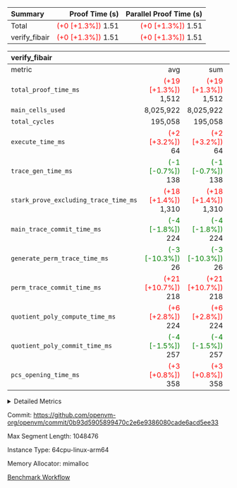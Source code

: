 | Summary | Proof Time (s) | Parallel Proof Time (s) |
|:---|---:|---:|
| Total | <span style='color: red'>(+0 [+1.3%])</span> 1.51 | <span style='color: red'>(+0 [+1.3%])</span> 1.51 |
| verify_fibair | <span style='color: red'>(+0 [+1.3%])</span> 1.51 | <span style='color: red'>(+0 [+1.3%])</span> 1.51 |


| verify_fibair |||||
|:---|---:|---:|---:|---:|
|metric|avg|sum|max|min|
| `total_proof_time_ms ` | <span style='color: red'>(+19 [+1.3%])</span> 1,512 | <span style='color: red'>(+19 [+1.3%])</span> 1,512 | <span style='color: red'>(+19 [+1.3%])</span> 1,512 | <span style='color: red'>(+19 [+1.3%])</span> 1,512 |
| `main_cells_used     ` |  8,025,922 |  8,025,922 |  8,025,922 |  8,025,922 |
| `total_cycles        ` |  195,058 |  195,058 |  195,058 |  195,058 |
| `execute_time_ms     ` | <span style='color: red'>(+2 [+3.2%])</span> 64 | <span style='color: red'>(+2 [+3.2%])</span> 64 | <span style='color: red'>(+2 [+3.2%])</span> 64 | <span style='color: red'>(+2 [+3.2%])</span> 64 |
| `trace_gen_time_ms   ` | <span style='color: green'>(-1 [-0.7%])</span> 138 | <span style='color: green'>(-1 [-0.7%])</span> 138 | <span style='color: green'>(-1 [-0.7%])</span> 138 | <span style='color: green'>(-1 [-0.7%])</span> 138 |
| `stark_prove_excluding_trace_time_ms` | <span style='color: red'>(+18 [+1.4%])</span> 1,310 | <span style='color: red'>(+18 [+1.4%])</span> 1,310 | <span style='color: red'>(+18 [+1.4%])</span> 1,310 | <span style='color: red'>(+18 [+1.4%])</span> 1,310 |
| `main_trace_commit_time_ms` | <span style='color: green'>(-4 [-1.8%])</span> 224 | <span style='color: green'>(-4 [-1.8%])</span> 224 | <span style='color: green'>(-4 [-1.8%])</span> 224 | <span style='color: green'>(-4 [-1.8%])</span> 224 |
| `generate_perm_trace_time_ms` | <span style='color: green'>(-3 [-10.3%])</span> 26 | <span style='color: green'>(-3 [-10.3%])</span> 26 | <span style='color: green'>(-3 [-10.3%])</span> 26 | <span style='color: green'>(-3 [-10.3%])</span> 26 |
| `perm_trace_commit_time_ms` | <span style='color: red'>(+21 [+10.7%])</span> 218 | <span style='color: red'>(+21 [+10.7%])</span> 218 | <span style='color: red'>(+21 [+10.7%])</span> 218 | <span style='color: red'>(+21 [+10.7%])</span> 218 |
| `quotient_poly_compute_time_ms` | <span style='color: red'>(+6 [+2.8%])</span> 224 | <span style='color: red'>(+6 [+2.8%])</span> 224 | <span style='color: red'>(+6 [+2.8%])</span> 224 | <span style='color: red'>(+6 [+2.8%])</span> 224 |
| `quotient_poly_commit_time_ms` | <span style='color: green'>(-4 [-1.5%])</span> 257 | <span style='color: green'>(-4 [-1.5%])</span> 257 | <span style='color: green'>(-4 [-1.5%])</span> 257 | <span style='color: green'>(-4 [-1.5%])</span> 257 |
| `pcs_opening_time_ms ` | <span style='color: red'>(+3 [+0.8%])</span> 358 | <span style='color: red'>(+3 [+0.8%])</span> 358 | <span style='color: red'>(+3 [+0.8%])</span> 358 | <span style='color: red'>(+3 [+0.8%])</span> 358 |



<details>
<summary>Detailed Metrics</summary>

|  | verify_program_compile_ms | total_cells | stark_prove_excluding_trace_time_ms | quotient_poly_compute_time_ms | quotient_poly_commit_time_ms | perm_trace_commit_time_ms | pcs_opening_time_ms | main_trace_commit_time_ms |
| --- | --- | --- | --- | --- | --- | --- | --- |
|  | 4 | 32 | 9 | 0 | 1 | 0 | 2 | 5 | 

| air_name | rows | quotient_deg | main_cols | interactions | constraints | cells |
| --- | --- | --- | --- | --- | --- | --- |
| AccessAdapterAir<2> |  | 4 |  | 5 | 12 |  | 
| AccessAdapterAir<4> |  | 4 |  | 5 | 12 |  | 
| AccessAdapterAir<8> |  | 4 |  | 5 | 12 |  | 
| FibonacciAir | 16 | 1 | 2 |  | 5 | 32 | 
| FriReducedOpeningAir |  | 4 |  | 35 | 59 |  | 
| NativePoseidon2Air<BabyBearParameters>, 1> |  | 4 |  | 31 | 302 |  | 
| PhantomAir |  | 4 |  | 3 | 4 |  | 
| ProgramAir |  | 1 |  | 1 | 4 |  | 
| VariableRangeCheckerAir |  | 1 |  | 1 | 4 |  | 
| VmAirWrapper<BranchNativeAdapterAir, BranchEqualCoreAir<1> |  | 2 |  | 11 | 23 |  | 
| VmAirWrapper<JalNativeAdapterAir, JalCoreAir> |  | 4 |  | 7 | 6 |  | 
| VmAirWrapper<NativeAdapterAir<2, 0>, PublicValuesCoreAir> |  | 4 |  | 11 | 22 |  | 
| VmAirWrapper<NativeAdapterAir<2, 1>, FieldArithmeticCoreAir> |  | 4 |  | 15 | 23 |  | 
| VmAirWrapper<NativeLoadStoreAdapterAir<1>, NativeLoadStoreCoreAir<1> |  | 4 |  | 19 | 31 |  | 
| VmAirWrapper<NativeVectorizedAdapterAir<4>, FieldExtensionCoreAir> |  | 4 |  | 15 | 23 |  | 
| VmConnectorAir |  | 4 |  | 3 | 8 |  | 
| VolatileBoundaryAir |  | 4 |  | 4 | 16 |  | 

| group | trace_gen_time_ms | total_proof_time_ms | total_cycles | total_cells | stark_prove_excluding_trace_time_ms | quotient_poly_compute_time_ms | quotient_poly_commit_time_ms | perm_trace_commit_time_ms | pcs_opening_time_ms | main_trace_commit_time_ms | main_cells_used | generate_perm_trace_time_ms | execute_time_ms |
| --- | --- | --- | --- | --- | --- | --- | --- | --- | --- | --- | --- | --- | --- |
| verify_fibair | 138 | 1,512 | 195,058 | 23,304,216 | 1,310 | 224 | 257 | 218 | 358 | 224 | 8,025,922 | 26 | 64 | 

| group | air_name | rows | prep_cols | perm_cols | main_cols | cells |
| --- | --- | --- | --- | --- | --- | --- |
| verify_fibair | AccessAdapterAir<2> | 32,768 |  | 16 | 11 | 884,736 | 
| verify_fibair | AccessAdapterAir<4> | 16,384 |  | 16 | 13 | 475,136 | 
| verify_fibair | AccessAdapterAir<8> | 4,096 |  | 16 | 17 | 135,168 | 
| verify_fibair | FriReducedOpeningAir | 512 |  | 76 | 64 | 71,680 | 
| verify_fibair | NativePoseidon2Air<BabyBearParameters>, 1> | 2,048 |  | 36 | 348 | 786,432 | 
| verify_fibair | PhantomAir | 2,048 |  | 8 | 6 | 28,672 | 
| verify_fibair | ProgramAir | 8,192 |  | 8 | 10 | 147,456 | 
| verify_fibair | VariableRangeCheckerAir | 262,144 | 2 | 8 | 1 | 2,359,296 | 
| verify_fibair | VmAirWrapper<BranchNativeAdapterAir, BranchEqualCoreAir<1> | 32,768 |  | 28 | 23 | 1,671,168 | 
| verify_fibair | VmAirWrapper<JalNativeAdapterAir, JalCoreAir> | 8,192 |  | 12 | 10 | 180,224 | 
| verify_fibair | VmAirWrapper<NativeAdapterAir<2, 1>, FieldArithmeticCoreAir> | 131,072 |  | 20 | 30 | 6,553,600 | 
| verify_fibair | VmAirWrapper<NativeLoadStoreAdapterAir<1>, NativeLoadStoreCoreAir<1> | 131,072 |  | 24 | 41 | 8,519,680 | 
| verify_fibair | VmAirWrapper<NativeVectorizedAdapterAir<4>, FieldExtensionCoreAir> | 4,096 |  | 20 | 40 | 245,760 | 
| verify_fibair | VmConnectorAir | 2 | 1 | 8 | 4 | 24 | 
| verify_fibair | VolatileBoundaryAir | 65,536 |  | 8 | 11 | 1,245,184 | 

</details>


Commit: https://github.com/openvm-org/openvm/commit/0b93d5905899470c2e6e9386080cade6acd5ee33

Max Segment Length: 1048476

Instance Type: 64cpu-linux-arm64

Memory Allocator: mimalloc

[Benchmark Workflow](https://github.com/openvm-org/openvm/actions/runs/12645256745)
